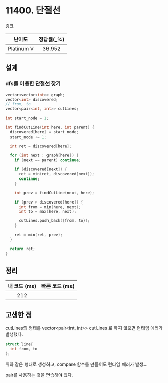 # 11400. 단절선

[링크](https://www.acmicpc.net/problem/11400)

|   난이도   | 정답률(\_%) |
| :--------: | :---------: |
| Platinum V |   36.952    |

## 설계

### dfs를 이용한 단절선 찾기

```cpp
vector<vector<int>> graph;
vector<int> discovered;
// from, to
vector<pair<int, int>> cutLines;

int start_node = 1;

int findCutLine(int here, int parent) {
  discovered[here] = start_node;
  start_node += 1;

  int ret = discovered[here];

  for (int next : graph[here]) {
    if (next == parent) continue;

    if (discovered[next]) {
      ret = min(ret, discovered[next]);
      continue;
    }

    int prev = findCutLine(next, here);

    if (prev > discovered[here]) {
      int from = min(here, next);
      int to = max(here, next);

      cutLines.push_back({from, to});
    }

    ret = min(ret, prev);
  }

  return ret;
}
```

## 정리

| 내 코드 (ms) | 빠른 코드 (ms) |
| :----------: | :------------: |
|     212      |                |

## 고생한 점

cutLines의 형태를 vector<pair<int, int>> cutLines 로 하지 않으면 런타임 에러가 발생했다.

```cpp
struct line{
  int from, to
};
```

위와 같은 형태로 생성하고, compare 함수를 만들어도 런타임 에러가 발생...

pair를 사용하는 것을 연습해야 겠다.
